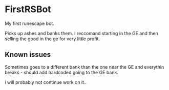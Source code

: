 # FirstRSBot
My first runescape bot.

Picks up ashes and banks them. I reccomand starting in the GE and then selling the good in the ge for very little profit.

## Known issues
Sometimes goes to a different bank than the one near the GE and everythin breaks - should add hardcoded going to the GE bank.


i will probably not continue work on it..
